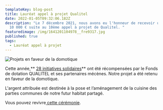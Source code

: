 ```yaml
---
templateKey: blog-post
title: Lauréat appel à projet Qualitel
date: 2022-01-05T09:32:06.182Z
description: "Le 7 décembre 2021, nous avons eu l'honneur de recevoir un prix de
  10 000 € suite au 10ème appel à projet de Qualitel. "
featuredimage: /img/1641201104978__fre9317.jpg
published: true
tags:
  - Lauréat appel à projet
---
```

![](/img/_fre9358.jpg "Projets en faveur de la domotique")

Cette année,** [28 initiatives solidaires](https://www.qualitel.org/financement-projets/les-laureats/)** ont été récompensées par le Fonds de dotation QUALITEL et ses partenaires mécènes. Notre projet a été retenu en faveur de la domotique.

L'argent attribuée est destinée à la pose et l’aménagement de la cuisine des parties communes de notre futur habitat partagé.

Vous pouvez revivre[ cette cérémonie](https://www.youtube.com/watch?v=JckoiTjTpkg&ab_channel=GroupeQUALITEL).